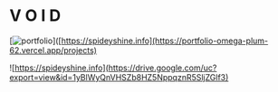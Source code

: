 
# V O I D 
[![portfolio](https://img.shields.io/badge/my_portfolio-000?style=for-the-badge&logo=ko-fi&logoColor=white)]([https://spideyshine.info](https://portfolio-omega-plum-62.vercel.app/projects)

![https://spideyshine.info](https://drive.google.com/uc?export=view&id=1yBlWyQnVHSZb8HZ5NppqznR5SljZGlf3)

<!---
<img alt="showcase.png" src="https://github.com/ShineShineDev/ShineShineDev/blob/main/showcase.png?raw=true" data-hpc="true" class="Box-sc-g0xbh4-0 kzRgrI">
!-->



 

